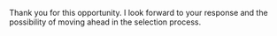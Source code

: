 
Thank you for this opportunity. 
I look forward to your response and the possibility of moving ahead in the selection process.
